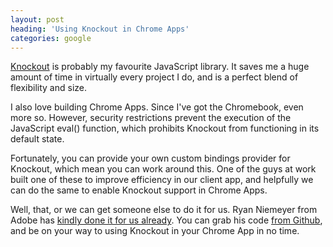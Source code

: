 ```yaml
---
layout: post
heading: 'Using Knockout in Chrome Apps'
categories: google
---
```


[Knockout](http://knockoutjs.com/) is probably my favourite JavaScript library. It saves me a huge amount of time in virtually every project I do, and is a perfect blend of flexibility and size.

<!-- Replace missing image from http://media.chris-alexander.co.uk/wp-content/uploads/2013/03/ko-logo-300x87.png -->

I also love building Chrome Apps. Since I've got the Chromebook, even more so. However, security restrictions prevent the execution of the JavaScript eval() function, which prohibits Knockout from functioning in its default state.

Fortunately, you can provide your own custom bindings provider for Knockout, which mean you can work around this. One of the guys at work built one of these to improve efficiency in our client app, and helpfully we can do the same to enable Knockout support in Chrome Apps.

Well, that, or we can get someone else to do it for us. Ryan Niemeyer from Adobe has [kindly done it for us already](https://web.archive.org/web/20140302162820/http://www.adobe.com/devnet/html5/articles/getting-started-with-knockoutjs.html). You can grab his code [from Github](https://github.com/rniemeyer/knockout-classBindingProvider), and be on your way to using Knockout in your Chrome App in no time.